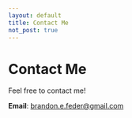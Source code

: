 ```yaml
---
layout: default
title: Contact Me
not_post: true
---
```


# Contact Me
Feel free to contact me!

**Email**: <a href="mailto:brandon.e.feder@gmail.com">brandon.e.feder@gmail.com</a>